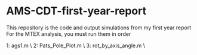# AMS-CDT-first-year-report
This repository is the code and output simulations from my first year report
For the MTEX analysis, you must run them in order

1: ags1.m \\
2: Pats_Pole_Plot.m \\
3: rot_by_axis_angle.m \\
